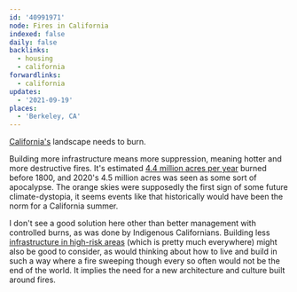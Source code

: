 ```yaml
---
id: '40991971'
node: Fires in California
indexed: false
daily: false
backlinks:
  - housing
  - california
forwardlinks:
  - california
updates:
  - '2021-09-19'
places:
  - 'Berkeley, CA'
---
```

[California's](california.md) landscape needs to burn. 

Building more infrastructure means more suppression, meaning hotter and more destructive fires. It's estimated [4.4 million acres per year](https://www.sciencedirect.com/science/article/pii/S0378112707004379) burned before 1800, and 2020's 4.5 million acres was seen as some sort of apocalypse. The orange skies were supposedly the first sign of some future climate-dystopia, it seems events like that historically would have been the norm for a California summer. 

I don't see a good solution here other than better management with controlled burns, as was done by Indigenous Californians. Building less [infrastructure in high-risk areas](https://en.wikipedia.org/wiki/Wildland%E2%80%93urban_interface) (which is pretty much everywhere) might also be good to consider, as would thinking about how to live and build in such a way where a fire sweeping though every so often would not be the end of the world. It implies the need for a  new architecture and culture built around fires. 

